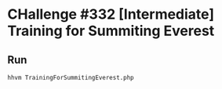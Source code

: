 # CHallenge #332 [Intermediate] Training for Summiting Everest

## Run

`hhvm TrainingForSummitingEverest.php`
